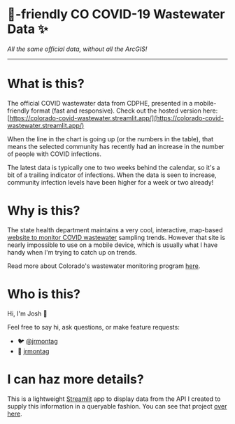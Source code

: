# 📱-friendly CO COVID-19 Wastewater Data ✨

_All the same official data, without all the ArcGIS!_

---

# What is this?
The official COVID wastewater data from CDPHE, presented in a mobile-friendly format 
(fast and responsive). Check out the hosted version here: 
[https://colorado-covid-wastewater.streamlit.app/](https://colorado-covid-wastewater.streamlit.app/)

When the line in the chart is going up (or the numbers in the table), that means the selected 
community has recently had an increase in the number of people with COVID infections. 

The latest data is typically one to two weeks behind the calendar, so it's a bit of a 
trailing indicator of infections. When the data is seen to increase, community infection 
levels have been higher for a week or two already! 


# Why is this?
The state health department maintains a very cool, interactive, map-based 
[website to monitor COVID wastewater](https://cdphe.maps.arcgis.com/apps/dashboards/d79cf93c3938470ca4bcc4823328946b) 
sampling trends. However that site is nearly impossible to use on a mobile device, 
which is usually what I have handy when I'm trying to catch up on trends.

Read more about Colorado's wastewater monitoring program [here](https://cdphe.colorado.gov/covid-19/wastewater).

# Who is this?
Hi, I'm Josh 👋

Feel free to say hi, ask questions, or make feature requests:
- 🐦 [@jrmontag](https://twitter.com/jrmontag)
- 🐙 [jrmontag](https://github.com/jrmontag/co-covid-ww-streamlit)

# I can haz more details?

This is a lightweight [Streamlit](streamlit.io/) app to display data from the API I created to 
supply this information in a queryable fashion. You can see that project 
[over here](https://github.com/jrmontag/co-covid-ww).
